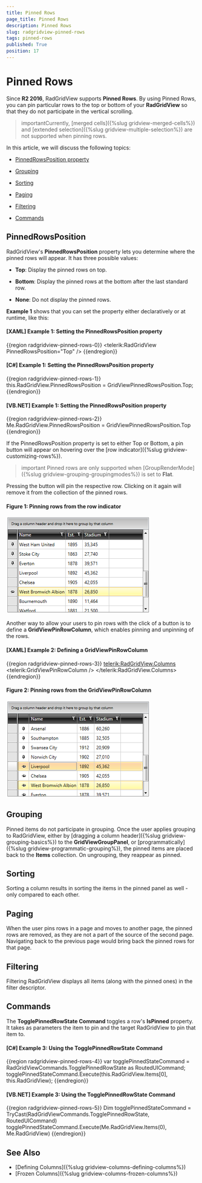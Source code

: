 ```yaml
---
title: Pinned Rows
page_title: Pinned Rows
description: Pinned Rows
slug: radgridview-pinned-rows
tags: pinned-rows
published: True
position: 17
---
```


# Pinned Rows

Since **R2 2016**, RadGridView supports **Pinned Rows**. By using Pinned Rows, you can pin particular rows to the top or bottom of your **RadGridView** so that they do not participate in the vertical scrolling.

>importantCurrently, [merged cells]({%slug gridview-merged-cells%}) and [extended selection]({%slug gridview-multiple-selection%}) are not supported when pinning rows.

In this article, we will discuss the following topics:

* [PinnedRowsPosition property](#pinnedrowsposition)

* [Grouping](#grouping)

* [Sorting](#sorting)

* [Paging](#paging)

* [Filtering](#filtering)

* [Commands](#commands)

## PinnedRowsPosition

RadGridView's **PinnedRowsPosition** property lets you determine where the pinned rows will appear. It has three possible values:

* **Top**: Display the pinned rows on top.

* **Bottom**: Display the pinned rows at the bottom after the last standard row.

* **None**: Do not display the pinned rows.

**Example 1** shows that you can set the property either declaratively or at runtime, like this:

#### __[XAML] Example 1: Setting the PinnedRowsPosition property__
{{region radgridview-pinned-rows-0}}
	<telerik:RadGridView PinnedRowsPosition="Top" />
{{endregion}}

#### __[C#] Example 1: Setting the PinnedRowsPosition property__
{{region radgridview-pinned-rows-1}}
	this.RadGridView.PinnedRowsPosition = GridViewPinnedRowsPosition.Top;
{{endregion}}

#### __[VB.NET] Example 1: Setting the PinnedRowsPosition property__
{{region radgridview-pinned-rows-2}}
	Me.RadGridView.PinnedRowsPosition = GridViewPinnedRowsPosition.Top
{{endregion}}

If the PinnedRowsPosition property is set to either Top or Bottom, a pin button will appear on hovering over the [row indicator]({%slug gridview-customizing-rows%}).

>important Pinned rows are only supported when [GroupRenderMode]({%slug gridview-grouping-groupingmodes%}) is set to **Flat**.

Pressing the button will pin the respective row. Clicking on it again will remove it from the collection of the pinned rows.

#### __Figure 1: Pinning rows from the row indicator__

![Pinning rows from the row indicator](images/radgridview-pinned-rows-1.png)

Another way to allow your users to pin rows with the click of a button is to define a **GridViewPinRowColumn**, which enables pinning and unpinning of the rows.

#### __[XAML] Example 2: Defining a GridViewPinRowColumn__
{{region radgridview-pinned-rows-3}}
	<telerik:RadGridView.Columns>
    	<telerik:GridViewPinRowColumn />
	</telerik:RadGridView.Columns>
{{endregion}}

#### __Figure 2: Pinning rows from the GridViewPinRowColumn__

![Pinning rows from the GridViewPinRowColumn](images/radgridview-pinned-rows-2.png)

## Grouping

Pinned items do not participate in grouping. Once the user applies grouping to RadGridView, either by [dragging a column header]({%slug gridview-grouping-basics%}) to the **GridViewGroupPanel**, or [programmatically]({%slug gridview-programmatic-grouping%}), the pinned items are placed back to the **Items** collection. On ungrouping, they reappear as pinned.

## Sorting

Sorting a column results in sorting the items in the pinned panel as well - only compared to each other.

## Paging

When the user pins rows in a page and moves to another page, the pinned rows are removed, as they are not a part of the source of the second page. Navigating back to the previous page would bring back the pinned rows for that page.

## Filtering 

Filtering RadGridView displays all items (along with the pinned ones) in the filter descriptor. 

## Commands

The **TogglePinnedRowState Command** toggles a row's **IsPinned** property. It takes as parameters the item to pin and the target RadGridView to pin that item to.

#### __[C#] Example 3: Using the TogglePinnedRowState Command__
{{region radgridview-pinned-rows-4}}
	var togglePinnedStateCommand = RadGridViewCommands.TogglePinnedRowState as RoutedUICommand;
    togglePinnedStateCommand.Execute(this.RadGridView.Items[0], this.RadGridView); 
{{endregion}}

#### __[VB.NET] Example 3: Using the TogglePinnedRowState Command__
{{region radgridview-pinned-rows-5}}
	Dim togglePinnedStateCommand = TryCast(RadGridViewCommands.TogglePinnedRowState, RoutedUICommand)
    togglePinnedStateCommand.Execute(Me.RadGridView.Items(0), Me.RadGridView)
{{endregion}}
	
## See Also
* [Defining Columns]({%slug gridview-columns-defining-columns%})
* [Frozen Columns]({%slug gridview-columns-frozen-columns%})
